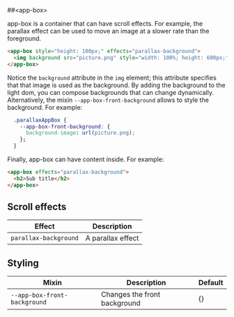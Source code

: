 ##&lt;app-box&gt;

app-box is a container that can have scroll effects. For example,
the parallax effect can be used to move an image at a slower rate than the foreground.

```html
<app-box style="height: 100px;" effects="parallax-background">
  <img background src="picture.png" style="width: 100%; height: 600px;">
</app-box>
```

Notice the `background` attribute in the `img` element; this attribute specifies that that image is used as the background.
By adding the background to the light dom, you can compose backgrounds that can change dynamically.
Alternatively, the mixin `--app-box-front-background` allows to style the background. For example:

```css
  .parallaxAppBox {
    --app-box-front-background: {
      background-image: url(picture.png);
    };
  }
```

Finally, app-box can have content inside. For example:

```html
<app-box effects="parallax-background">
  <h2>Sub title</h2>
</app-box>
```

## Scroll effects

Effect | Description
----------------|-------------
`parallax-background` | A parallax effect

## Styling

Mixin | Description | Default
----------------|-------------|----------
`--app-box-front-background` | Changes the front background | {}